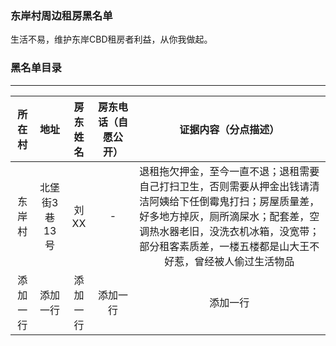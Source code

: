 ### 东岸村周边租房黑名单

生活不易，维护东岸CBD租房者利益，从你我做起。

### 黑名单目录

----
| 所在村 | 地址 |房东姓名|房东电话（自愿公开）|证据内容（分点描述）|
|:---:|:--:|:---:|:---:|:---:|
| 东岸村 | 北堡街3巷13号 |刘XX|-|退租拖欠押金，至今一直不退；退租需要自己打扫卫生，否则需要从押金出钱请清洁阿姨给下任倒霉鬼打扫；房屋质量差，好多地方掉灰，厕所滴屎水；配套差，空调热水器老旧，没洗衣机冰箱，没宽带；部分租客素质差，一楼五楼都是山大王不好惹，曾经被人偷过生活物品|
|添加一行|添加一行|添加一行|添加一行|添加一行|